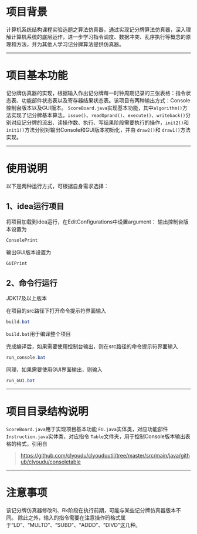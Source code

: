 
# 项目背景
计算机系统结构课程实验选题之算法仿真器，通过实现记分牌算法仿真器，深入理解计算机系统的底层运作，进一步学习指令调度、数据冲突、乱序执行等概念的原理和方法，并为其他人学习记分牌算法提供仿真器。

---
# 项目基本功能

记分牌仿真器的实现，根据输入作出记分牌每一时钟周期记录的三张表格：指令状态表、功能部件状态表以及寄存器结果状态表。该项目有两种输出方式：Console控制台版本以及GUI版本。
`ScoreBoard.java`实现基本功能，其中`algorithm()`方法实现了记分牌基本算法，`issue()`、`readOprand()`、`execute()`、`writeback()`分别对应记分牌的流出、读操作数、执行、写结果阶段需要执行的操作，`init2()`和 `init1()`方法分别对输出Console和GUI版本初始化，并由
`draw2()`和 `draw1()`方法实现。

---

# 使用说明
以下是两种运行方式，可根据自身需求选择：
## 1、idea运行项目
将项目加载到idea运行，在EditConfigurations中设置argument：
输出控制台版本设置为

```java
ConsolePrint
```
输出GUI版本设置为

```java
GUIPrint
```

## 2、命令行运行
JDK17及以上版本

在项目的src路径下打开命令提示符界面输入

```java
build.bat
```

`build.bat`用于编译整个项目

完成编译后，如果需要使用控制台输出，则在src路径的命令提示符界面输入

```java
run_console.bat
```
同理，如果需要使用GUI界面输出，则输入
```java
run_GUI.bat
```
---
# 项目目录结构说明
`ScoreBoard.java`用于实现项目基本功能
`FU.java`实体类，对应功能部件
`Instruction.java`实体类，对应指令
`Table`文件夹，用于控制Console版本输出表格的格式，引用自

> https://github.com/clyoudu/clyouduutil/tree/master/src/main/java/github/clyoudu/consoletable

---
# 注意事项
该记分牌仿真器修改Rj、Rk阶段在执行前期，可能与某些记分牌仿真器版本不同。
除此之外，输入的指令需要在注意操作码格式属于“LD”、“MULTD”、“SUBD”、“ADDD”、“DIVD”这几种。
